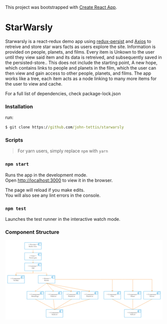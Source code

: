 This project was bootstrapped with [Create React App](https://github.com/facebook/create-react-app).




# StarWarsly
Starwarsly is a react-redux demo app using [redux-persist](https://www.npmjs.com/package/redux-persist/v/5.6.2) and [Axios](https://axios-http.com/docs/intro) to retreive and store star wars facts as users explore the site. Information is provided on people, planets, and films. Every item is Unkown to the user until they view said item  and its data is retreived, and subsequently saved in the persisted-store.. This does not include the starting point, A new hope, which contains links to people and planets in the film, which the user can then view and gain access to other people, planets, and films. The app works like a tree, each item acts as a node linking to many more items for the user to view and cache. 

For a full list of dependencies, check package-lock.json



### Installation
run:
```cmd
$ git clone https://github.com/john-tettis/starwarsly
```

### Scripts
  > For yarn users, simply replace ```npm``` with ```yarn```
### `npm start`

Runs the app in the development mode.<br />
Open [http://localhost:3000](http://localhost:3000) to view it in the browser.

The page will reload if you make edits.<br />
You will also see any lint errors in the console.

### `npm test`

Launches the test runner in the interactive watch mode.<br />

### Component Structure
![Component Diagram](https://github.com/john-tettis/starwarsly/blob/master/Component%20Diagram.png)
